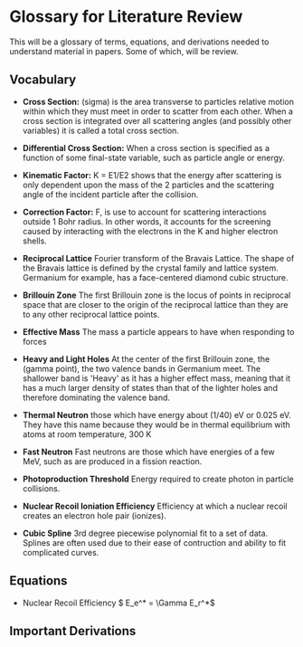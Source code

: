 

# Glossary for Literature Review

This will be a glossary of terms, equations, and derivations needed to understand material in papers.
Some of which, will be review.
## Vocabulary

* **Cross Section:** (sigma) is the area transverse to particles relative motion
within which they must meet in order to scatter from each other. When a cross
section is integrated over all scattering angles (and possibly other variables)
it is called a total cross section.

* **Differential Cross Section:**  When a cross section is specified as a function
 of some final-state variable, such as particle angle or energy.

* **Kinematic Factor:** K = E1/E2 shows that the energy after scattering is only
dependent upon the mass of the 2 particles and the scattering angle of the
incident particle after the collision.

* **Correction Factor:** F, is use to account for scattering interactions outside
1 Bohr radius. In other words, it accounts for the screening caused by interacting
with the electrons in the K and higher electron shells.

* **Reciprocal Lattice** Fourier transform of the Bravais Lattice. The shape of the Bravais
lattice is defined by the crystal family and lattice system. Germanium for example, has a
face-centered diamond cubic structure.

* **Brillouin Zone** The first Brillouin zone is the locus of points in reciprocal
 space that are closer to the origin of the reciprocal lattice than they are to
 any other reciprocal lattice points.

* **Effective Mass** The mass a particle appears to have when responding to forces

* **Heavy and Light Holes** At the center of the first Brillouin zone, the (gamma point),
the two valence bands in Germanium meet. The shallower band is 'Heavy' as it has a
higher effect mass, meaning that it has a much larger density of states than that
of the lighter holes and therefore dominating the valence band.

* **Thermal Neutron** those which have energy about (1/40) eV or 0.025 eV. 
They have this name because they would be in thermal equilibrium with atoms at room temperature, 300 K

* **Fast Neutron** Fast neutrons are those which have energies of a few MeV, such as are produced in a fission reaction.

* **Photoproduction Threshold** Energy required to create photon in particle collisions. 

* **Nuclear Recoil Ioniation Efficiency** Efficiency at which a nuclear recoil creates an electron hole pair (ionizes). 

* **Cubic Spline** 3rd degree piecewise polynomial fit to a set of data. Splines are often used due to their ease of 
contruction and ability to fit complicated curves. 



## Equations

* Nuclear Recoil Efficiency 
$ E_e^* = \Gamma E_r^*$



## Important Derivations
